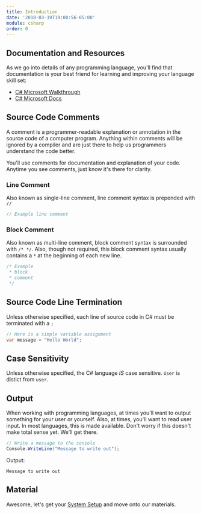 ```yaml
---
title: Introduction
date: '2018-03-19T19:00:56-05:00'
module: csharp
order: 0
---
```


## Documentation and Resources

As we go into details of any programming language, you'll find that documentation is your best friend for learning and improving your language skill set:

* [C# Microsoft Walkthrough](https://msdn.microsoft.com/en-us/library/jj153219.aspx)
* [C# Microsoft Docs](https://docs.microsoft.com/en-us/dotnet/csharp/)

## Source Code Comments

A comment is a programmer-readable explanation or annotation in the source code of a computer program. Anything within comments will be ignored by a compiler and are just there to help us programmers understand the code better.

You'll use comments for documentation and explanation of your code. Anytime you see comments, just know it's there for clarity.

### Line Comment

Also known as single-line comment, line comment syntax is prepended with `//`

```csharp
// Example line comment
```

### Block Comment

Also known as multi-line comment, block comment syntax is surrounded with `/* */`. Also, though not required, this block comment syntax usually contains a `*` at the beginning of each new line.

```csharp
/* Example
 * block
 * comment
 */
```

## Source Code Line Termination

Unless otherwise specified, each line of source code in C# must be terminated with a `;`

```csharp
// Here is a simple variable assignment
var message = "Hello World";
```

## Case Sensitivity

Unless otherwise specified, the C# language _IS_ case sensitive. `User` is distict from `user`.

## Output

When working with programming languages, at times you'll want to output something for your user or yourself. Also, at times, you'll want to read user input. In most languages, this is made available. Don't worry if this doesn't make total sense yet. We'll get there.

```csharp
// Write a message to the console
Console.WriteLine("Message to write out");
```

Output:

```output
Message to write out
```

## Material

Awesome, let's get your [System Setup](system) and move onto our materials.
